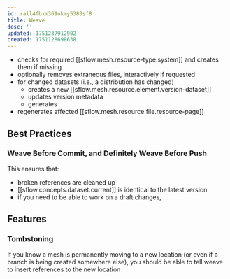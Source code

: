 ```yaml
---
id: rall4fbxm369okmy5383sf8
title: Weave
desc: ''
updated: 1751237912902
created: 1751128698638
---
```


- checks for required [[sflow.mesh.resource-type.system]] and creates them if missing
- optionally removes extraneous files, interactively if requested
- for changed datasets (i.e., a distribution has changed)
  - creates a new [[sflow.mesh.resource.element.version-dataset]] 
  - updates version metadata
  - generates 
- regenerates affected [[sflow.mesh.resource.file.resource-page]]

## Best Practices

### Weave Before Commit, and Definitely Weave Before Push

This ensures that:

- broken references are cleaned up
- [[sflow.concepts.dataset.current]] is identical to the latest version
- if you need to be able to work on a draft changes, 

## Features

### Tombstoning

If you know a mesh is permanently moving to a new location (or even if a branch is being created somewhere else), you should be able to tell weave to insert references to the new location

